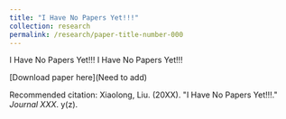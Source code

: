 ```yaml
---
title: "I Have No Papers Yet!!!"
collection: research
permalink: /research/paper-title-number-000
---
```

I Have No Papers Yet!!! I Have No Papers Yet!!!

[Download paper here](Need to add)

Recommended citation: Xiaolong, Liu. (20XX). &quot;I Have No Papers Yet!!!.&quot; <i>Journal XXX</i>. y(z).
